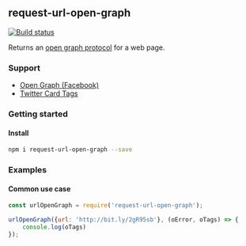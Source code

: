 ## request-url-open-graph
[![Build status](https://img.shields.io/travis/fupslot/request-url-open-graph/master.svg?style=flat)](https://travis-ci.org/fupslot/request-url-open-graph)

Returns an [open graph protocol](http://ogp.me/) for a web page.


### Support

- [Open Graph (Facebook)](https://developers.facebook.com/docs/sharing/webmasters#markup)
- [Twitter Card Tags](https://dev.twitter.com/cards/markup)

### Getting started

#### Install

```bash
npm i request-url-open-graph --save
```

### Examples

#### Common use case

```javascript
const urlOpenGraph = require('request-url-open-graph');

urlOpenGraph({url: 'http://bit.ly/2gR95sb'}, (oError, oTags) => {
	console.log(oTags)
});
```

